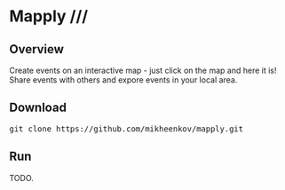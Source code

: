 # Mapply ///

## Overview

Create events on an interactive map - just click on the map and here it is! Share events with others and expore events in your local area.

## Download

<pre>
git clone https://github.com/mikheenkov/mapply.git
</pre>

## Run

TODO.
